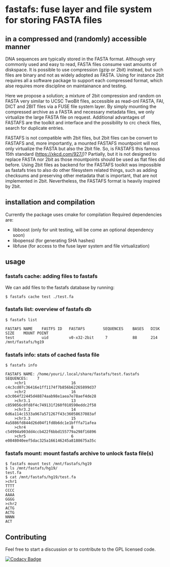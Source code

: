 # fastafs: fuse layer and file system for storing FASTA files
## in a compressed and (randomly) accessible manner

DNA sequences are typically stored in the FASTA format. Although very commonly used and easy to read, FASTA files consume vast amounts of diskspace. It is possible to use compression (gzip or 2bit) instead, but such files are binary and not as widely adopted as FASTA. Using for instance 2bit requires all a software package to support each compressed format, which alse requires more discipline on maintainance and testing.

Here we propose a solution; a mixture of 2bit compression and random on FASTA very similar to UCSC TwoBit files, accessible as read-onl FASTA, FAI, DICT and 2BIT files via a FUSE file system layer. By simply mounting the compressed archive as a FASTA and necessary metadata files, we only virtualize the large FASTA file on request. Additional advantages of FASTAFS are the toolkit and interface and the possibility to crc check files, search for duplicate entries.

FASTAFS is not compatible with 2bit files, but 2bit files can be convert to FASTAFS and, more importantly, a mounted FASTAFS mountpoint will not only virtualize the FASTA but also the 2bit file.
So, is FASTAFS this famous 15th standard (<https://xkcd.com/927/>)?
Partially, but it is not designed to replace FASTA nor 2bit as those mountpoints should be used as flat files did before. 
Using 2bit files as backend for the FASTAFS toolkit was impossible as fastafs tries to also do other filesystem related things, such as adding checksums and preserving other metadata that is important, that are not implemented in 2bit.
Nevertheless, the FASTAFS format is heavily inspired by 2bit.

## installation and compilation

Currently the package uses cmake for compilation
Required dependencies are:

 -   libboost (only for unit testing, will be come an optional dependency soon)
 -   libopenssl (for generating SHA hashes)
 -   libfuse (for access to the fuse layer system and file virtualization)

## usage
### fastafs cache: adding files to fastafs
We can add files to the fastafs database by running:
```
$ fastafs cache test ./test.fa
```

### fastafs list: overview of fastafs db
```
$ fastafs list

FASTAFS NAME    FASTFS ID   FASTAFS        SEQUENCES    BASES   DISK SIZE    MOUNT POINT
test            uid         v0-x32-2bit     7           88      214          /mnt/fastafs/hg19
```

### fastafs info: stats of cached fasta file
```
$ fastafs info

FASTAFS NAME: /home/youri/.local/share/fastafs/test.fastafs
SEQUENCES:    7
    >chr1                    16          c4c3cd07c36416e1ff1174f7b856b62265899d37
    >chr2                    16          e3c064f22445d48874aab98e1aea7e78aef4de28
    >chr3.1                  13          c859056c0fd8f4c749131f260f010590eddc2f58
    >chr3.2                  14          6d6a114c1533a967a571267f43c36058637083af
    >chr3.3                  15          4a5886fd844d26d04f1fd8b6dc1e1bfffa71afea
    >chr4                    8           c54994a903dd4ccb422f6bbd155779a298f16896
    >chr5                    6           e0848040eef5dac325a166146245a8188675a35c
```

### fastafs mount: mount fastafs archive to unlock fasta file(s)
```
$ fastafs mount test /mnt/fastafs/hg19
$ ls /mnt/fastafs/hg19/
test.fa
$ cat /mnt/fastafs/hg19/test.fa
>chr1
TTTT
CCCC
AAAA
GGGG
>chr2
ACTG
ACTG
NNNN
ACT
```

## Contributing
Feel free to start a discussion or to contribute to the GPL licensed code.

[![Codacy Badge](https://api.codacy.com/project/badge/Grade/c90c7d61651d4e18aa82a4b02f3599fa)](https://www.codacy.com/app/yhoogstrate/fastafs?utm_source=github.com&amp;utm_medium=referral&amp;utm_content=yhoogstrate/fastafs&amp;utm_campaign=Badge_Grade)
